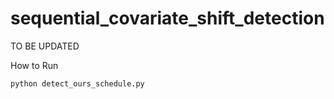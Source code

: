 # sequential_covariate_shift_detection

TO BE UPDATED


How to Run
```
python detect_ours_schedule.py 
```
